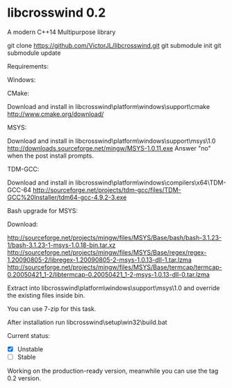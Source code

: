 # libcrosswind 0.2
A modern C++14 Multipurpose library

git clone https://github.com/VictorJL/libcrosswind.git
git submodule init
git submodule update

Requirements:

Windows:

CMake:

Download and install in libcrosswind\platform\windows\support\cmake
http://www.cmake.org/download/

MSYS:

Download and install in libcrosswind\platform\windows\support\msys\1.0
http://downloads.sourceforge.net/mingw/MSYS-1.0.11.exe
Answer "no" when the post install prompts.

TDM-GCC:

Download and install in libcrosswind\platform\windows\compilers\x64\TDM-GCC-64
http://sourceforge.net/projects/tdm-gcc/files/TDM-GCC%20Installer/tdm64-gcc-4.9.2-3.exe

Bash upgrade for MSYS:

Download:

http://sourceforge.net/projects/mingw/files/MSYS/Base/bash/bash-3.1.23-1/bash-3.1.23-1-msys-1.0.18-bin.tar.xz
http://sourceforge.net/projects/mingw/files/MSYS/Base/regex/regex-1.20090805-2/libregex-1.20090805-2-msys-1.0.13-dll-1.tar.lzma
http://sourceforge.net/projects/mingw/files/MSYS/Base/termcap/termcap-0.20050421_1-2/libtermcap-0.20050421_1-2-msys-1.0.13-dll-0.tar.lzma


Extract into libcrosswind\platform\windows\support\msys\1.0 and override the existing files inside bin.

You can use 7-zip for this task.

After installation run libcrosswind\setup\win32\build.bat


Current status: 

- [x] Unstable
- [ ] Stable

Working on the production-ready version, meanwhile you can use the tag 0.2 version.